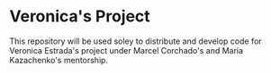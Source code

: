 # Veronica's Project
This repository will be used soley to distribute and develop code for Veronica Estrada's project under Marcel Corchado's and Maria Kazachenko's mentorship. 

